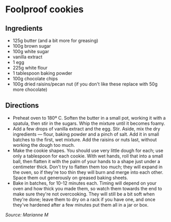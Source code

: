 # Foolproof cookies

## Ingredients

- 125g butter (and a bit more for greasing)
- 100g brown sugar
- 100g white sugar
- vanilla extract
- 1 egg
- 225g white flour
- 1 tablespoon baking powder
- 100g chocolate chips
- 100g dried raisins/pecan nut (if you don't like these replace with 50g more chocolate)

## Directions

- Preheat oven to 180º C. Soften the butter in a small pot, working it with a spatula, then stir in the sugars. Whip the mixture until it becomes foamy.
- Add a few drops of vanilla extract and the egg. Stir. Aside, mix the dry ingredients — flour, baking powder and a pinch of salt. Add it in small batches to the first, wet mixture. Add the raisins or nuts last, without working the dough too much.
- Make the cookie shapes. You should use very little dough for each; use only a tablespoon for each cookie. With wet hands, roll that into a small ball, then flatten it with the palm of your hands to a shape just under a centimeter thick. Don't try to flatten them too much; they will expand in the oven, so if they're too thin they will burn and merge into each other. Space them out generously on greased baking sheets.
- Bake in batches, for 10-12 minutes each. Timing will depend on your oven and how thick you made them, so watch them towards the end to make sure they're not overcooking. They will still be a bit soft when they're done; leave them to dry on a rack if you have one, and once they've hardened after a few minutes put them all in a jar or box.

*Source: Marianne M*
